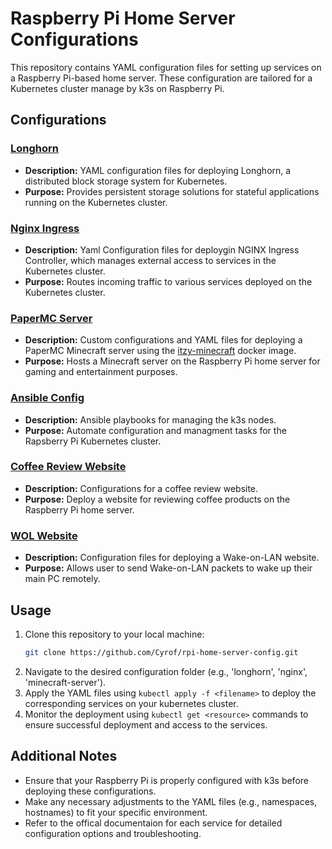 # Raspberry Pi Home Server Configurations

This repository contains YAML configuration files for setting up services on a Raspberry Pi-based home server. These configuration are tailored for a Kubernetes cluster manage by k3s on Raspberry Pi.

## Configurations 

### [Longhorn](https://github.com/Cyrof/rpi-home-server-config/tree/main/longhorn) 

- **Description:** YAML configuration files for deploying Longhorn, a distributed block storage system for Kubernetes.
- **Purpose:** Provides persistent storage solutions for stateful applications running on the Kubernetes cluster.

### [Nginx Ingress](https://github.com/Cyrof/rpi-home-server-config/tree/main/nginx)
- **Description:** Yaml Configuration files for deploygin NGINX Ingress Controller, which manages external access to services in the Kubernetes cluster.
- **Purpose:** Routes incoming traffic to various services deployed on the Kubernetes cluster.

### [PaperMC Server](https://github.com/Cyrof/rpi-home-server-config/tree/main/minecraft-server)
- **Description:** Custom configurations and YAML files for deploying a PaperMC Minecraft server using the [itzy-minecraft](https://github.com/itzg/docker-minecraft-server) docker image.
- **Purpose:** Hosts a Minecraft server on the Raspberry Pi home server for gaming and entertainment purposes.

### [Ansible Config](https://github.com/Cyrof/rpi-home-server-config/tree/main/ansible-configs)
- **Description:** Ansible playbooks for managing the k3s nodes.
- **Purpose:** Automate configuration and managment tasks for the Rapsberry Pi Kubernetes cluster.

### [Coffee Review Website](https://github.com/Cyrof/rpi-home-server-config/tree/main/coffee-review-website)
- **Description:** Configurations for a coffee review website.
- **Purpose:** Deploy a website for reviewing coffee products on the Raspberry Pi home server.

### [WOL Website](https://github.com/Cyrof/rpi-home-server-config/tree/main/wakeonlan)
- **Description:** Configuration files for deploying a Wake-on-LAN website.
- **Purpose:** Allows user to send Wake-on-LAN packets to wake up their main PC remotely.

## Usage

1. Clone this repository to your local machine: 
    ```bash
    git clone https://github.com/Cyrof/rpi-home-server-config.git
    ```
2. Navigate to the desired configuration folder (e.g., 'longhorn', 'nginx', 'minecraft-server').
3. Apply the YAML files using `kubectl apply -f <filename>` to deploy the corresponding services on your kubernetes cluster.
4. Monitor the deployment using `kubectl get <resource>` commands to ensure successful deployment and access to the services.

## Additional Notes

- Ensure that your Raspberry Pi is properly configured with k3s before deploying these configurations.
- Make any necessary adjustments to the YAML files (e.g., namespaces, hostnames) to fit your specific environment.
- Refer to the offical documentaion for each service for detailed configuration options and troubleshooting.
